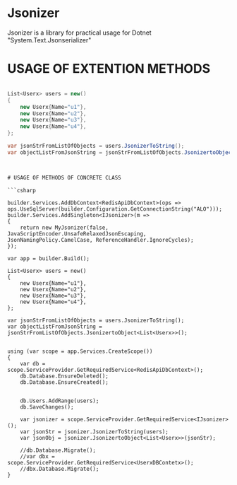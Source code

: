 # Jsonizer
Jsonizer is a library for practical usage for Dotnet  "System.Text.Jsonserializer"  


# USAGE OF EXTENTION METHODS
```
```
```csharp
List<Userx> users = new()
{
    new Userx{Name="u1"},
    new Userx{Name="u2"},
    new Userx{Name="u3"},
    new Userx{Name="u4"},
};

var jsonStrFromListOfObjects = users.JsonizerToString();
var objectListFromJsonString = jsonStrFromListOfObjects.JsonizertoObject<List<Userx>>();



# USAGE OF METHODS OF CONCRETE CLASS
```
```
```csharp

builder.Services.AddDbContext<RedisApiDbContext>(ops => ops.UseSqlServer(builder.Configuration.GetConnectionString("ALO")));
builder.Services.AddSingleton<IJsonizer>(m =>
{
    return new MyJsonizer(false, JavaScriptEncoder.UnsafeRelaxedJsonEscaping, JsonNamingPolicy.CamelCase, ReferenceHandler.IgnoreCycles);
});

var app = builder.Build();

List<Userx> users = new()
{
    new Userx{Name="u1"},
    new Userx{Name="u2"},
    new Userx{Name="u3"},
    new Userx{Name="u4"},
};

var jsonStrFromListOfObjects = users.JsonizerToString();
var objectListFromJsonString = jsonStrFromListOfObjects.JsonizertoObject<List<Userx>>();


using (var scope = app.Services.CreateScope())
{
    var db = scope.ServiceProvider.GetRequiredService<RedisApiDbContext>();
    db.Database.EnsureDeleted();
    db.Database.EnsureCreated();


    db.Users.AddRange(users);
    db.SaveChanges();

    var jsonizer = scope.ServiceProvider.GetRequiredService<IJsonizer>();
    var jsonStr = jsonizer.JsonizerToString(users);
    var jsonObj = jsonizer.JsonizertoObject<List<Userx>>(jsonStr);

    //db.Database.Migrate();
    //var dbx = scope.ServiceProvider.GetRequiredService<UserxDBContetx>();
    //dbx.Database.Migrate();
}

